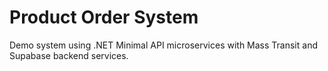 # Product Order System
Demo system using .NET Minimal API microservices with Mass Transit and Supabase backend services.
